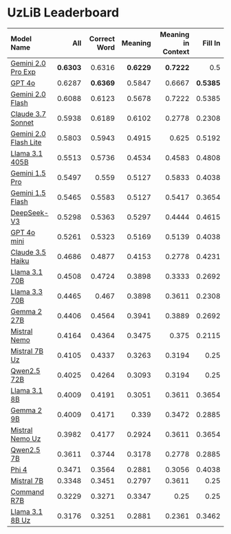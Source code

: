 # UzLiB Leaderboard

| **Model Name** | **All** | **Correct Word** | **Meaning** | **Meaning in Context** | **Fill In** |
|:-----------------------------------|-------:|---------------:|----------:|---------------------:|----------:|
| [Gemini 2.0 Pro Exp](https://aistudio.google.com/prompts/new_chat?model=gemini-2.0-pro-exp-02-05) | **0.6303** |0.6316 | **0.6229** | **0.7222** |    0.5    |
| [GPT 4o](https://platform.openai.com/playground/chat?models=gpt-4o-2024-11-20) | 0.6287 |         **0.6369** |    0.5847 |               0.6667 |    **0.5385** |
| [Gemini 2.0 Flash](https://aistudio.google.com/prompts/new_chat?model=gemini-2.0-flash-001) | 0.6088 |         0.6123 |    0.5678 |               0.7222 |    0.5385 |
| [Claude 3.7 Sonnet](https://www.anthropic.com/news/claude-3-7-sonnet) | 0.5938 |         0.6189 |    0.6102 |               0.2778 |    0.2308 |
| [Gemini 2.0 Flash Lite](https://aistudio.google.com/prompts/new_chat?model=gemini-2.0-flash-lite-001) | 0.5803 |         0.5943 |    0.4915 |               0.625  |    0.5192 |
| [Llama 3.1 405B](https://huggingface.co/meta-llama/Llama-3.1-405B-Instruct) | 0.5513 |         0.5736 |    0.4534 |               0.4583 |    0.4808 |
| [Gemini 1.5 Pro](https://aistudio.google.com/prompts/new_chat?model=gemini-1.5-pro-002) | 0.5497 |         0.559  |    0.5127 |               0.5833 |    0.4038 |
| [Gemini 1.5 Flash](https://aistudio.google.com/prompts/new_chat?model=gemini-1.5-flash-002) | 0.5465 |         0.5583 |    0.5127 |               0.5417 |    0.3654 |
| [DeepSeek-V3](https://huggingface.co/deepseek-ai/DeepSeek-V3) | 0.5298 |         0.5363 |    0.5297 |               0.4444 |    0.4615 |
| [GPT 4o mini](https://platform.openai.com/playground/chat?models=gpt-4o-mini-2024-07-18) | 0.5261 |         0.5323 |    0.5169 |               0.5139 |    0.4038 |
| [Claude 3.5 Haiku](https://www.anthropic.com/news/3-5-models-and-computer-use) | 0.4686 |         0.4877 |    0.4153 |               0.2778 |    0.4231 |
| [Llama 3.1 70B](https://huggingface.co/meta-llama/Llama-3.1-70B-Instruct) | 0.4508 |         0.4724 |    0.3898 |               0.3333 |    0.2692 |
| [Llama 3.3 70B](https://huggingface.co/meta-llama/Llama-3.3-70B-Instruct) | 0.4465 |         0.467  |    0.3898 |               0.3611 |    0.2308 |
| [Gemma 2 27B](https://huggingface.co/google/gemma-2-27b-it) | 0.4406 |         0.4564 |    0.3941 |               0.3889 |    0.2692 |
| [Mistral Nemo](https://huggingface.co/mistralai/Mistral-Nemo-Instruct-2407) | 0.4164 |         0.4364 |    0.3475 |               0.375  |    0.2115 |
| [Mistral 7B Uz](https://huggingface.co/behbudiy/Mistral-7B-Instruct-Uz) | 0.4105 |         0.4337 |    0.3263 |               0.3194 |    0.25   |
| [Qwen2.5 72B](https://huggingface.co/Qwen/Qwen2.5-72B-Instruct) | 0.4025 |         0.4264 |    0.3093 |               0.3194 |    0.25   |
| [Llama 3.1 8B](https://huggingface.co/meta-llama/Llama-3.1-8B-Instruct) | 0.4009 |         0.4191 |    0.3051 |               0.3611 |    0.3654 |
| [Gemma 2 9B](https://huggingface.co/google/gemma-2-9b-it) | 0.4009 |         0.4171 |    0.339  |               0.3472 |    0.2885 |
| [Mistral Nemo Uz](https://huggingface.co/behbudiy/Mistral-Nemo-Instruct-Uz) | 0.3982 |         0.4177 |    0.2924 |               0.3611 |    0.3654 |
| [Qwen2.5 7B](https://huggingface.co/Qwen/Qwen2.5-7B-Instruct) | 0.3611 |         0.3744 |    0.3178 |               0.2778 |    0.2885 |
| [Phi 4](https://huggingface.co/microsoft/phi-4) | 0.3471 |         0.3564 |    0.2881 |               0.3056 |    0.4038   |
| [Mistral 7B](https://huggingface.co/mistralai/Mistral-7B-v0.3) | 0.3348 |         0.3451 |    0.2797 |               0.3611 |    0.25   |
| [Command R7B](https://huggingface.co/CohereForAI/c4ai-command-r7b-12-2024) | 0.3229 |         0.3271 |    0.3347 |               0.25   |    0.25   |
| [Llama 3.1 8B Uz](https://huggingface.co/behbudiy/Llama-3.1-8B-Instuct-Uz) | 0.3176 |         0.3251 |    0.2881 |               0.2361 |    0.3462 |